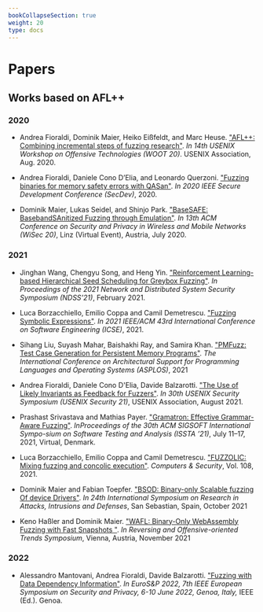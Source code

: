 ```yaml
---
bookCollapseSection: true
weight: 20
type: docs
---
```


# Papers

## Works based on AFL++

### 2020

+ Andrea Fioraldi, Dominik Maier, Heiko Eißfeldt, and Marc Heuse. ["AFL++: Combining incremental steps of fuzzing research"](https://aflplus.plus//papers/aflpp-woot2020.pdf). *In 14th USENIX Workshop on Offensive Technologies (WOOT 20)*. USENIX Association, Aug. 2020.

+ Andrea Fioraldi, Daniele Cono D’Elia, and Leonardo Querzoni. ["Fuzzing binaries for memory safety errors with QASan"](https://andreafioraldi.github.io/assets/qasan-secdev20.pdf). *In 2020 IEEE Secure Development Conference (SecDev)*, 2020.

+ Dominik Maier, Lukas Seidel, and Shinjo Park. ["BaseSAFE: BasebandSAnitized Fuzzing through Emulation"](https://arxiv.org/pdf/2005.07797.pdf). *In 13th ACM Conference on Security and Privacy in Wireless and Mobile Networks (WiSec 20)*, Linz (Virtual Event), Austria, July 2020.

### 2021

+ Jinghan Wang, Chengyu Song, and Heng Yin. ["Reinforcement Learning-based Hierarchical Seed Scheduling for Greybox Fuzzing"](https://www.cs.ucr.edu/~csong/ndss21-afl-hier.pdf). *In Proceedings of the 2021 Network and Distributed System Security Symposium (NDSS'21)*, February 2021. 

+ Luca Borzacchiello, Emilio Coppa and Camil Demetrescu. ["Fuzzing Symbolic Expressions"](https://arxiv.org/pdf/2102.06580.pdf). *In 2021 IEEE/ACM 43rd International Conference on Software Engineering (ICSE)*, 2021.

+ Sihang Liu, Suyash Mahar, Baishakhi Ray, and Samira Khan. ["PMFuzz: Test Case Generation for Persistent Memory Programs"](https://www.cs.virginia.edu/~smk9u/Liu_PMFuzz_ASPLOS21.pdf). *The International Conference on Architectural Support for Programming Languages and Operating Systems (ASPLOS)*, 2021

+ Andrea Fioraldi, Daniele Cono D'Elia, Davide Balzarotti. ["The Use of Likely Invariants as Feedback for Fuzzers"](http://www.s3.eurecom.fr/docs/usenixsec21_fioraldi.pdf). *In 30th USENIX Security Symposium (USENIX Security 21)*, USENIX Association, August 2021.

+ Prashast Srivastava and Mathias Payer. ["Gramatron: Effective Grammar-Aware Fuzzing"](http://nebelwelt.net/files/21ISSTA.pdf). *InProceedings of the 30th ACM SIGSOFT International Sympo-sium on Software Testing and Analysis (ISSTA ’21)*, July 11–17, 2021, Virtual, Denmark.

+ Luca Borzacchiello, Emilio Coppa and Camil Demetrescu. ["FUZZOLIC: Mixing fuzzing and concolic execution"](https://github.com/ecoppa/ecoppa.github.io/raw/master/assets/pdf/FUZZOLIC-PREPRINT-COSE21.pdf). *Computers & Security*, Vol. 108, 2021.

+ Dominik Maier and Fabian Toepfer. ["BSOD: Binary-only Scalable fuzzing Of device Drivers"](https://dmnk.co/raid21-bsod.pdf). *In 24th International Symposium on Research in Attacks, Intrusions and Defenses*, San Sebastian, Spain, October 2021

+ Keno Haßler and Dominik Maier. ["WAFL: Binary-Only WebAssembly Fuzzing with Fast Snapshots "](https://dl.acm.org/doi/pdf/10.1145/3503921.3503924). *In Reversing and Offensive-oriented Trends Symposium*, Vienna, Austria, November 2021

### 2022

+ Alessandro Mantovani, Andrea Fioraldi, Davide Balzarotti. ["Fuzzing with Data Dependency Information"](https://www.s3.eurecom.fr/docs/eurosp22_mantovani.pdf). *In EuroS&P 2022, 7th IEEE European Symposium
on Security and Privacy, 6-10 June 2022, Genoa, Italy,* IEEE (Ed.). Genoa.


